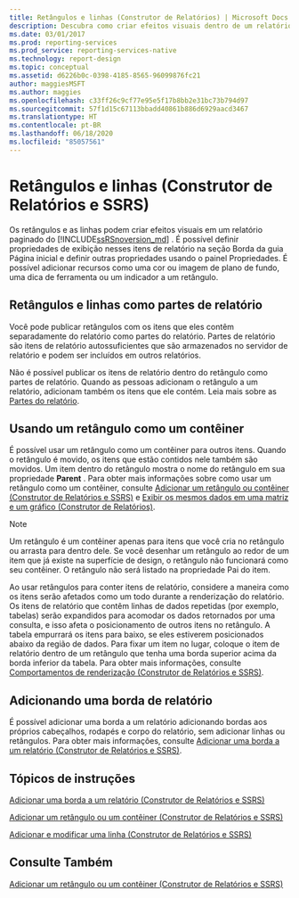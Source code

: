 ```yaml
---
title: Retângulos e linhas (Construtor de Relatórios) | Microsoft Docs
description: Descubra como criar efeitos visuais dentro de um relatório paginado no Construtor de Relatórios. Adicione recursos como cor ou uma imagem, uma dica de ferramenta ou um indicador.
ms.date: 03/01/2017
ms.prod: reporting-services
ms.prod_service: reporting-services-native
ms.technology: report-design
ms.topic: conceptual
ms.assetid: d6226b0c-0398-4185-8565-96099876fc21
author: maggiesMSFT
ms.author: maggies
ms.openlocfilehash: c33ff26c9cf77e95e5f17b8bb2e31bc73b794d97
ms.sourcegitcommit: 57f1d15c67113bbadd40861b886d6929aacd3467
ms.translationtype: HT
ms.contentlocale: pt-BR
ms.lasthandoff: 06/18/2020
ms.locfileid: "85057561"
---
```

# <a name="rectangles-and-lines-report-builder-and-ssrs"></a>Retângulos e linhas (Construtor de Relatórios e SSRS)
  Os retângulos e as linhas podem criar efeitos visuais em um relatório paginado do [!INCLUDE[ssRSnoversion_md](../../includes/ssrsnoversion-md.md)] . É possível definir propriedades de exibição nesses itens de relatório na seção Borda da guia Página inicial e definir outras propriedades usando o painel Propriedades. É possível adicionar recursos como uma cor ou imagem de plano de fundo, uma dica de ferramenta ou um indicador a um retângulo.  
  
##  <a name="rectangles-and-lines-as-report-parts"></a><a name="RectanglesLinesReportParts"></a> Retângulos e linhas como partes de relatório  
 Você pode publicar retângulos com os itens que eles contêm separadamente do relatório como partes do relatório. Partes de relatório são itens de relatório autossuficientes que são armazenados no servidor de relatório e podem ser incluídos em outros relatórios.  
  
 Não é possível publicar os itens de relatório dentro do retângulo como partes de relatório. Quando as pessoas adicionam o retângulo a um relatório, adicionam também os itens que ele contém.  Leia mais sobre as [Partes do relatório](../../reporting-services/report-design/report-parts-report-builder-and-ssrs.md).  
  
##  <a name="using-a-rectangle-as-a-container"></a><a name="RectangleAsContainer"></a> Usando um retângulo como um contêiner  
 É possível usar um retângulo como um contêiner para outros itens. Quando o retângulo é movido, os itens que estão contidos nele também são movidos. Um item dentro do retângulo mostra o nome do retângulo em sua propriedade **Parent** . Para obter mais informações sobre como usar um retângulo como um contêiner, consulte [Adicionar um retângulo ou contêiner &#40;Construtor de Relatórios e SSRS&#41;](../../reporting-services/report-design/add-a-rectangle-or-container-report-builder-and-ssrs.md) e [Exibir os mesmos dados em uma matriz e um gráfico &#40;Construtor de Relatórios&#41;](../../reporting-services/report-design/display-the-same-data-on-a-matrix-and-a-chart-report-builder.md).  
  
> [!NOTE]  
>  Um retângulo é um contêiner apenas para itens que você cria no retângulo ou arrasta para dentro dele. Se você desenhar um retângulo ao redor de um item que já existe na superfície de design, o retângulo não funcionará como seu contêiner. O retângulo não será listado na propriedade Pai do item.  
  
 Ao usar retângulos para conter itens de relatório, considere a maneira como os itens serão afetados como um todo durante a renderização do relatório. Os itens de relatório que contêm linhas de dados repetidas (por exemplo, tabelas) serão expandidos para acomodar os dados retornados por uma consulta, e isso afeta o posicionamento de outros itens no retângulo. A tabela empurrará os itens para baixo, se eles estiverem posicionados abaixo da região de dados. Para fixar um item no lugar, coloque o item de relatório dentro de um retângulo que tenha uma borda superior acima da borda inferior da tabela. Para obter mais informações, consulte [Comportamentos de renderização &#40;Construtor de Relatórios e SSRS&#41;](../../reporting-services/report-design/rendering-behaviors-report-builder-and-ssrs.md).  
  
##  <a name="adding-a-report-border"></a><a name="ReportBorder"></a> Adicionando uma borda de relatório  
 É possível adicionar uma borda a um relatório adicionando bordas aos próprios cabeçalhos, rodapés e corpo do relatório, sem adicionar linhas ou retângulos. Para obter mais informações, consulte [Adicionar uma borda a um relatório &#40;Construtor de Relatórios e SSRS&#41;](../../reporting-services/report-design/add-a-border-to-a-report-report-builder-and-ssrs.md).  
  
##  <a name="how-to-topics"></a><a name="HowTo"></a> Tópicos de instruções  
 [Adicionar uma borda a um relatório &#40;Construtor de Relatórios e SSRS&#41;](../../reporting-services/report-design/add-a-border-to-a-report-report-builder-and-ssrs.md)  
  
 [Adicionar um retângulo ou um contêiner &#40;Construtor de Relatórios e SSRS&#41;](../../reporting-services/report-design/add-a-rectangle-or-container-report-builder-and-ssrs.md)  
  
 [Adicionar e modificar uma linha &#40;Construtor de Relatórios e SSRS&#41;](../../reporting-services/report-design/add-and-modify-a-line-report-builder-and-ssrs.md)  
  
## <a name="see-also"></a>Consulte Também  
 [Adicionar um retângulo ou um contêiner &#40;Construtor de Relatórios e SSRS&#41;](../../reporting-services/report-design/add-a-rectangle-or-container-report-builder-and-ssrs.md)  
  
  
